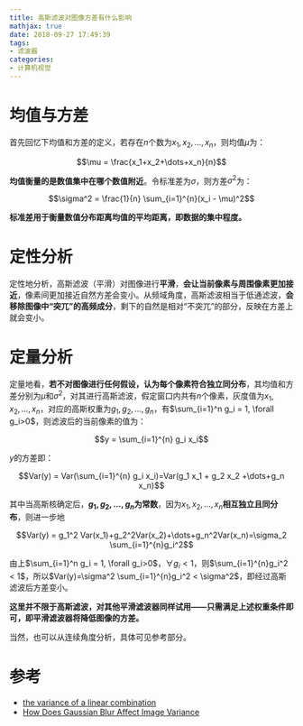 ```yaml
---
title: 高斯滤波对图像方差有什么影响
mathjax: true
date: 2018-09-27 17:49:39
tags:
- 滤波器
categories:
- 计算机视觉
---
```


# 均值与方差
首先回忆下均值和方差的定义，若存在$n$个数为$x_1, x_2, \dots, x_n$，则均值$\mu$为：

$$\mu = \frac{x_1+x_2+\dots+x_n}{n}$$

**均值衡量的是数值集中在哪个数值附近**。令标准差为$\sigma$，则方差$\sigma^2$为：

$$\sigma^2 = \frac{1}{n} \sum_{i=1}^{n}(x_i - \mu)^2$$

**标准差用于衡量数值分布距离均值的平均距离，即数据的集中程度。**

# 定性分析
定性地分析，高斯滤波（平滑）对图像进行**平滑**，**会让当前像素与周围像素更加接近**，像素间更加接近自然方差会变小。从频域角度，高斯滤波相当于低通滤波，**会移除图像中“突兀”的高频成分**，剩下的自然是相对“不突兀”的部分，反映在方差上就会变小。

# 定量分析
定量地看，**若不对图像进行任何假设，认为每个像素符合独立同分布**，其均值和方差分别为$\mu$和$\sigma^2$，对其进行高斯滤波，假定窗口内共有$n$个像素，灰度值为$x_1, x_2, \dots, x_n$，对应的高斯权重为$g_1, g_2, \dots, g_n$，有$\sum_{i=1}^n g_i = 1, \forall g_i>0$，则滤波后的当前像素的值为：

$$y = \sum_{i=1}^{n} g_i x_i$$

$y$的方差即：

$$Var(y) = Var(\sum_{i=1}^{n} g_i x_i)=Var(g_1 x_1 + g_2 x_2 +\dots+g_n x_n)$$

其中当高斯核确定后，**$g_1, g_2, \dots, g_n$为常数**，因为$x_1, x_2, \dots, x_n$**相互独立且同分布**，则进一步地

$$Var(y) = g_1^2 Var(x_1)+g_2^2Var(x_2)+\dots+g_n^2Var(x_n)=\sigma_2 \sum_{i=1}^{n}g_i^2$$

由上$\sum_{i=1}^n g_i = 1, \forall g_i>0$，$\forall g_i <1$，则$\sum_{i=1}^{n}g_i^2 < 1$，所以$Var(y)=\sigma^2 \sum_{i=1}^{n}g_i^2 < \sigma^2$，即经过高斯滤波后方差变小。

**这里并不限于高斯滤波，对其他平滑滤波器同样试用——只需满足上述权重条件即可，即平滑滤波器将降低图像的方差。**

当然，也可以从连续角度分析，具体可见参考部分。

# 参考
- [the variance of a linear combination](https://wiki2.org/en/Variance#Properties)
- [How Does Gaussian Blur Affect Image Variance](https://dsp.stackexchange.com/questions/26859/how-does-gaussian-blur-affect-image-variance)